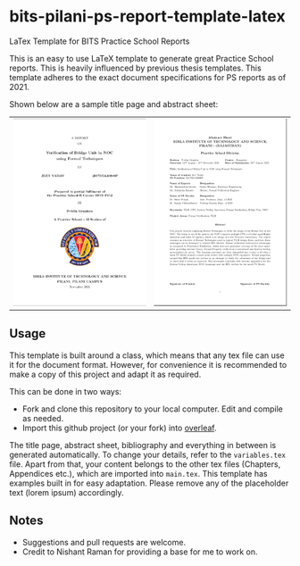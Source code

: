 # bits-pilani-ps-report-template-latex
LaTex Template for BITS Practice School Reports

This is an easy to use LaTeX template to generate great Practice School reports. This is heavily influenced by previous thesis templates.
This template adheres to the exact document specifications for PS reports as of 2021. 

Shown below are a sample title page and abstract sheet:
<table>
    <tr>
        <td>
            <center><img src="./Figures/titlepic.png" width= "500"></center>
        </td>
        <td>
            <center><img src="./Figures/abstractsheetpic.png" width= "500"></center>
        </td>
    </tr>
</table>


## Usage

This template is built around a class, which means that any tex file can use it for the document format. However, for convenience
it is recommended to make a copy of this project and adapt it as required.

This can be done in two ways:

* Fork and clone this repository to your local computer. Edit and compile as needed.
* Import this github project (or your fork) into [overleaf](https://www.overleaf.com/).

The title page, abstract sheet, bibliography and everything in between is generated automatically.
To change your details, refer to the ```variables.tex``` file. Apart from that, your content belongs to the other tex files (Chapters, Appendices etc.),
which are imported into ```main.tex```. 
This template has examples built in for easy adaptation. Please remove any of the placeholder text (lorem ipsum) accordingly.

## Notes
* Suggestions and pull requests are welcome.
* Credit to Nishant Raman for providing a base for me to work on.
